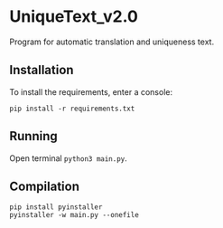 UniqueText_v2.0
=============
Program for automatic translation and uniqueness text.

Installation
------------
To install the requirements, enter a console:

    pip install -r requirements.txt 
    
Running
------------
Open terminal `python3 main.py`.

Compilation
------------
    pip install pyinstaller
    pyinstaller -w main.py --onefile
